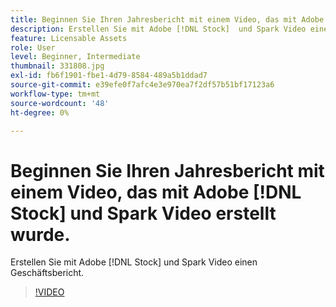 ```yaml
---
title: Beginnen Sie Ihren Jahresbericht mit einem Video, das mit Adobe [!DNL Stock]  und Spark Video erstellt wurde.
description: Erstellen Sie mit Adobe [!DNL Stock]  und Spark Video einen Geschäftsbericht.
feature: Licensable Assets
role: User
level: Beginner, Intermediate
thumbnail: 331808.jpg
exl-id: fb6f1901-fbe1-4d79-8584-489a5b1ddad7
source-git-commit: e39efe0f7afc4e3e970ea7f2df57b51bf17123a6
workflow-type: tm+mt
source-wordcount: '48'
ht-degree: 0%

---
```


# Beginnen Sie Ihren Jahresbericht mit einem Video, das mit Adobe [!DNL Stock] und Spark Video erstellt wurde.

Erstellen Sie mit Adobe [!DNL Stock] und Spark Video einen Geschäftsbericht.

>[!VIDEO](https://video.tv.adobe.com/v/331808?hidetitle=true)
